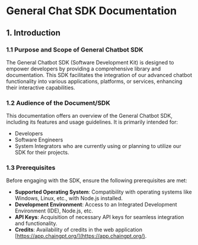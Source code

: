 # General Chat SDK Documentation

## **1. Introduction**

### **1.1 Purpose and Scope of General Chatbot SDK**

The General Chatbot SDK (Software Development Kit) is designed to empower developers by providing a comprehensive library and documentation. This SDK facilitates the integration of our advanced chatbot functionality into various applications, platforms, or services, enhancing their interactive capabilities.

### **1.2 Audience of the Document/SDK**

This documentation offers an overview of the General Chatbot SDK, including its features and usage guidelines. It is primarily intended for:

* Developers
* Software Engineers
* System Integrators who are currently using or planning to utilize our SDK for their projects.

### **1.3 Prerequisites**

Before engaging with the SDK, ensure the following prerequisites are met:

* **Supported Operating System**: Compatibility with operating systems like Windows, Linux, etc., with Node.js installed.
* **Development Environment**: Access to an Integrated Development Environment (IDE), Node.js, etc.
* **API Keys**: Acquisition of necessary API keys for seamless integration and functionality.
* **Credits**: Availability of credits in the web application [https://app.chaingpt.org/](https://app.chaingpt.org/).

